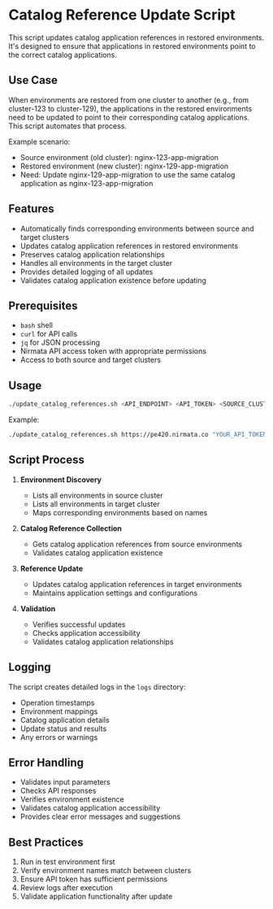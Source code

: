 # Catalog Reference Update Script

This script updates catalog application references in restored environments. It's designed to ensure that applications in restored environments point to the correct catalog applications.

## Use Case

When environments are restored from one cluster to another (e.g., from cluster-123 to cluster-129), the applications in the restored environments need to be updated to point to their corresponding catalog applications. This script automates that process.

Example scenario:
- Source environment (old cluster): nginx-123-app-migration
- Restored environment (new cluster): nginx-129-app-migration
- Need: Update nginx-129-app-migration to use the same catalog application as nginx-123-app-migration

## Features

- Automatically finds corresponding environments between source and target clusters
- Updates catalog application references in restored environments
- Preserves catalog application relationships
- Handles all environments in the target cluster
- Provides detailed logging of all updates
- Validates catalog application existence before updating

## Prerequisites

- `bash` shell
- `curl` for API calls
- `jq` for JSON processing
- Nirmata API access token with appropriate permissions
- Access to both source and target clusters

## Usage

```bash
./update_catalog_references.sh <API_ENDPOINT> <API_TOKEN> <SOURCE_CLUSTER> <TARGET_CLUSTER>
```

Example:
```bash
./update_catalog_references.sh https://pe420.nirmata.co "YOUR_API_TOKEN" "123-app-migration" "129-app-migration"
```

## Script Process

1. **Environment Discovery**
   - Lists all environments in source cluster
   - Lists all environments in target cluster
   - Maps corresponding environments based on names

2. **Catalog Reference Collection**
   - Gets catalog application references from source environments
   - Validates catalog application existence

3. **Reference Update**
   - Updates catalog application references in target environments
   - Maintains application settings and configurations

4. **Validation**
   - Verifies successful updates
   - Checks application accessibility
   - Validates catalog application relationships

## Logging

The script creates detailed logs in the `logs` directory:
- Operation timestamps
- Environment mappings
- Catalog application details
- Update status and results
- Any errors or warnings

## Error Handling

- Validates input parameters
- Checks API responses
- Verifies environment existence
- Validates catalog application accessibility
- Provides clear error messages and suggestions

## Best Practices

1. Run in test environment first
2. Verify environment names match between clusters
3. Ensure API token has sufficient permissions
4. Review logs after execution
5. Validate application functionality after update 